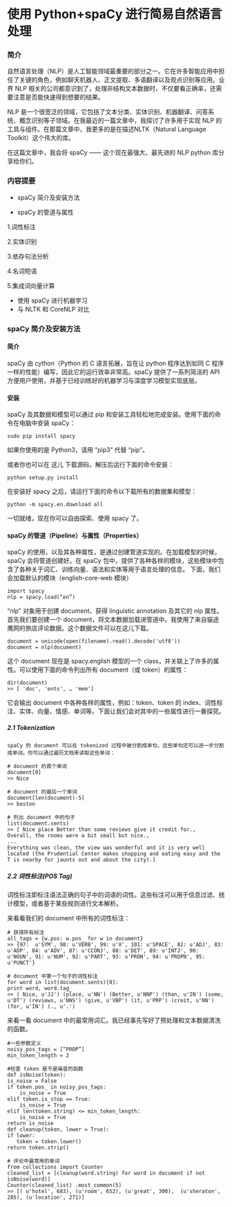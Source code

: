 # 使用 Python+spaCy 进行简易自然语言处理


### 简介

自然语言处理（NLP）是人工智能领域最重要的部分之一。它在许多智能应用中担任了关键的角色，例如聊天机器人、正文提取、多语翻译以及观点识别等应用。业界 NLP 相关的公司都意识到了，处理非结构文本数据时，不仅要看正确率，还需要注意是否能快速得到想要的结果。

NLP 是一个很宽泛的领域，它包括了文本分类、实体识别、机器翻译、问答系统、概念识别等子领域。在我最近的一篇文章中，我探讨了许多用于实现 NLP 的工具与组件。在那篇文章中，我更多的是在描述NLTK（Natural Language Toolkit）这个伟大的库。

在这篇文章中，我会将 spaCy —— 这个现在最强大、最先进的 NLP python 库分享给你们。


### 内容提要

- spaCy 简介及安装方法

- spaCy 的管道与属性
 
1.词性标注

2.实体识别

3.依存句法分析

4.名词短语

5.集成词向量计算



- 使用 spaCy 进行机器学习
- 与 NLTK 和 CoreNLP 对比

### spaCy 简介及安装方法

#### 简介
spaCy 由 cython（Python 的 C 语言拓展，旨在让 python 程序达到如同 C 程序一样的性能）编写，因此它的运行效率非常高。spaCy 提供了一系列简洁的 API 方便用户使用，并基于已经训练好的机器学习与深度学习模型实现底层。

#### 安装

spaCy 及其数据和模型可以通过 pip 和安装工具轻松地完成安装。使用下面的命令在电脑中安装 spaCy：

    sudo pip install spacy

如果你使用的是 Python3，请用 “pip3” 代替 “pip”。

或者你也可以在 这儿 下载源码，解压后运行下面的命令安装：

    python setup.py install

在安装好 spacy 之后，请运行下面的命令以下载所有的数据集和模型：

    python -m spacy.en.download all

一切就绪，现在你可以自由探索、使用 spacy 了。


#### spaCy 的管道（Pipeline）与属性（Properties）

spaCy 的使用，以及其各种属性，是通过创建管道实现的。在加载模型的时候，spaCy 会将管道创建好。在 spaCy 包中，提供了各种各样的模块，这些模块中包含了各种关于词汇、训练向量、语法和实体等用于语言处理的信息。
下面，我们会加载默认的模块（english-core-web 模块）

    import spacy
    nlp = spacy.load(“en”)


“nlp” 对象用于创建 document、获得 linguistic annotation 及其它的 nlp 属性。首先我们要创建一个 document，将文本数据加载进管道中。我使用了来自猫途鹰网的旅店评论数据。这个数据文件可以在这儿下载。

    document = unicode(open(filename).read().decode('utf8'))
    document = nlp(document)

这个 document 现在是 spacy.english 模型的一个 class，并关联上了许多的属性。可以使用下面的命令列出所有 document（或 token）的属性：


    dir(document)
    >> [ 'doc', 'ents', … 'mem']


它会输出 document 中各种各样的属性，例如：token、token 的 index、词性标注、实体、向量、情感、单词等。下面让我们会对其中的一些属性进行一番探究。

##### 2.1 Tokenization

    spaCy 的 document 可以在 tokenized 过程中被分割成单句，这些单句还可以进一步分割成单词。你可以通过遍历文档来读取这些单词：

    # document 的首个单词
    document[0]
    >> Nice

    # document 的最后一个单词  
    document[len(document)-5]
    >> boston

    # 列出 document 中的句子
    list(document.sents)
    >> [ Nice place Better than some reviews give it credit for.,
    Overall, the rooms were a bit small but nice.,
    ...
    Everything was clean, the view was wonderful and it is very well located (the Prudential Center makes shopping and eating easy and the T is nearby for jaunts out and about the city).]


##### 2.2 词性标注(POS Tag)
词性标注即标注语法正确的句子中的词语的词性。这些标注可以用于信息过滤、统计模型，或者基于某些规则进行文本解析。

来看看我们的 document 中所有的词性标注：

    # 获得所有标注
    all_tags = {w.pos: w.pos_ for w in document}
    >> {97:  u'SYM', 98: u'VERB', 99: u'X', 101: u'SPACE', 82: u'ADJ', 83: u'ADP', 84: u'ADV', 87: u'CCONJ', 88: u'DET', 89: u'INTJ', 90: u'NOUN', 91: u'NUM', 92: u'PART', 93: u'PRON', 94: u'PROPN', 95: u'PUNCT'}

    # document 中第一个句子的词性标注
    for word in list(document.sents)[0]:  
    print word, word.tag_
    >> ( Nice, u'JJ') (place, u'NN') (Better, u'NNP') (than, u'IN') (some, u'DT') (reviews, u'NNS') (give, u'VBP') (it, u'PRP') (creit, u'NN') (for, u'IN') (., u'.')


来看一看 document 中的最常用词汇。我已经事先写好了预处理和文本数据清洗的函数。


    #一些参数定义
    noisy_pos_tags = [“PROP”]
    min_token_length = 2

    #检查 token 是不是噪音的函数
    def isNoise(token):     
    is_noise = False
    if token.pos_ in noisy_pos_tags:
        is_noise = True
    elif token.is_stop == True:
        is_noise = True
    elif len(token.string) <= min_token_length:
        is_noise = True
    return is_noise
    def cleanup(token, lower = True):
    if lower:
       token = token.lower()
    return token.strip()

    # 评论中最常用的单词
    from collections import Counter
    cleaned_list = [cleanup(word.string) for word in document if not isNoise(word)]
    Counter(cleaned_list) .most_common(5)
    >> [( u'hotel', 683), (u'room', 652), (u'great', 300),  (u'sheraton', 285), (u'location', 271)]

